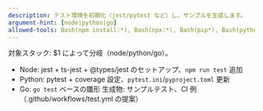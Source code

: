 ```yaml
---
description: テスト環境を初期化（jest/pytest など）し、サンプルを生成します。
argument-hint: [node|python|go]
allowed-tools: Bash(npm install:*), Bash(npx:*), Bash(pip*), Bash(python*), Bash(go*), Write(**), Read(**)
---
```

対象スタック: $1 によって分岐（node/python/go）。

- Node: jest + ts-jest + @types/jest のセットアップ、`npm run test` 追加
- Python: pytest + coverage 設定、`pytest.ini`/`pyproject.toml` 更新
- Go: `go test` ベースの雛形
生成物: サンプルテスト、CI 例（.github/workflows/test.yml の提案）
